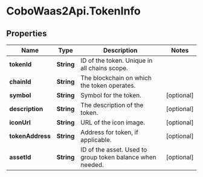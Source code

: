 # CoboWaas2Api.TokenInfo

## Properties

Name | Type | Description | Notes
------------ | ------------- | ------------- | -------------
**tokenId** | **String** | ID of the token. Unique in all chains scope. | 
**chainId** | **String** | The blockchain on which the token operates. | 
**symbol** | **String** | Symbol for the token. | [optional] 
**description** | **String** | The description of the token. | [optional] 
**iconUrl** | **String** | URL of the icon image. | [optional] 
**tokenAddress** | **String** | Address for token, if applicable. | [optional] 
**assetId** | **String** | ID of the asset. Used to group token balance when needed. | [optional] 


